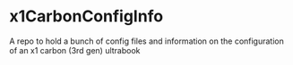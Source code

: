 # x1CarbonConfigInfo
A repo to hold a bunch of config files and information on the configuration of an x1 carbon (3rd gen) ultrabook
